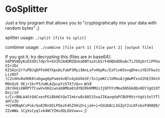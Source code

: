 # GoSplitter

Just a tiny program that allows you to "cryptograhically mix your data with random bytes" ;)

splitter usage:
`./split [file to split]`

combiner usage:
`./combine [file part 1] [file part 2] [output file]`

If you got it, try decrypting this (files are in base64):
`k6P058DyKob5XHifdprh+bVIHJA4DMZQVeoDNTasXibSrF4HQbdODuAcTiJ50ybrCiPPGoXI+JOz
6IS8znZrYuPBJqDFFeO07XpobLFabP3Myi9AnLsFvHkpRs/EzPivW3ovqDhecsYDJFkwJzLiz0U7
lC2nXHv0a9OK6tabgwgOpPamV4vBln4ybUXeSF/In1ymKCilUMouA/gWwMfxsdJhE19kn5M0nQz0
9Ej+1krP5JxWLAZpcpYzSTX7zQ==`
and
`28rUk6iXWOPYfCvwVvOH2cwnabBMba01dYB2RkKMMUi3jDFhYcMma5N5bkQQv0OYJgO2dfDoj/zd
z/CcrBNLA4GtQ4CxesPGiBkHGtQoTImkrw8z88533xwJIKaoqdaPCBUP0VcrUqViSnlYTlaH7zZU
+UiHOBqACvPok/bo82Rn0ILPOezh4hZXHiD+Ljak+i+GSUbBcL5GZpY2sLKFxbsPdH8Q9/ZZvWWa
1CyXsCyqlvk4WCYZHvdQLEbVxw==`
;)
